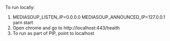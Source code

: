 To run locally:

1. MEDIASOUP_LISTEN_IP=0.0.0.0 MEDIASOUP_ANNOUNCED_IP=127.0.0.1 yarn start
2. Open chrome and go to http://localhost:443/health
3. To run as part of PIP, point to localhost
